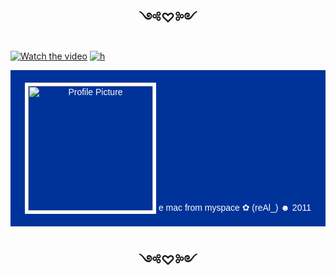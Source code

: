 <h1 align="center" style="font-size: 22px"> ༺♡༻ </h1>

[![Watch the video](https://images-wixmp-ed30a86b8c4ca887773594c2.wixmp.com/f/7a230560-ad6d-4e7a-ae92-2a65a2bd9434/d5slxxx-ecdc9842-d9ee-4b2d-be2c-3682a9c5f519.gif?token=eyJ0eXAiOiJKV1QiLCJhbGciOiJIUzI1NiJ9.eyJzdWIiOiJ1cm46YXBwOjdlMGQxODg5ODIyNjQzNzNhNWYwZDQxNWVhMGQyNmUwIiwiaXNzIjoidXJuOmFwcDo3ZTBkMTg4OTgyMjY0MzczYTVmMGQ0MTVlYTBkMjZlMCIsIm9iaiI6W1t7InBhdGgiOiJcL2ZcLzdhMjMwNTYwLWFkNmQtNGU3YS1hZTkyLTJhNjVhMmJkOTQzNFwvZDVzbHh4eC1lY2RjOTg0Mi1kOWVlLTRiMmQtYmUyYy0zNjgyYTljNWY1MTkuZ2lmIn1dXSwiYXVkIjpbInVybjpzZXJ2aWNlOmZpbGUuZG93bmxvYWQiXX0.Kz_opNlS267WbAcx9WEzni6L-DVn6hSsOdAePQqNxRs)](https://youtu.be/-2Oqq-lDeVA?si=RNw9i-yQWvYYE_fi) [![h](https://64.media.tumblr.com/e02d4e0c93d347093d98cdf6bff8cfdc/0d87c208503a1684-9a/s500x750/7af6f37b66fa9c5e8d6b6ab481a66cca740370b5.gifv)](https://www.youtube.com/watch?v=btTH2bz_eg8)

<div align="center" style="font-family: 'Comic Sans MS', cursive, sans-serif; background-color: #003399; color: #FFFFFF; padding: 20px;">
        <img src="https://lh3.googleusercontent.com/a/ACg8ocIrGoQBCOSgH5o-wbDDinSNzaTphyympI22jonV99KkNAHT3FUbzA=s576-c-no" width="200" alt="Profile Picture" style="border: 5px solid #FFFFFF;">
        e mac from myspace ✿ (reAl_) ☻ 2011
       
</div> 

<h1 align="center" style="font-size: 22px"> ༺♡༻ </h1>
